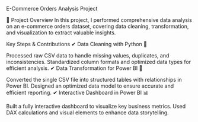 E-Commerce Orders Analysis Project

📌 Project Overview
In this project, I performed comprehensive data analysis on an e-commerce orders dataset, covering data cleaning, transformation, and visualization to extract valuable insights.

Key Steps & Contributions
✔ Data Cleaning with Python 🐍

Processed raw CSV data to handle missing values, duplicates, and inconsistencies.
Standardized column formats and optimized data types for efficient analysis.
✔ Data Transformation for Power BI 🔄

Converted the single CSV file into structured tables with relationships in Power BI.
Designed an optimized data model to ensure accurate and efficient reporting.
✔ Interactive Dashboard in Power BI 📊

Built a fully interactive dashboard to visualize key business metrics.
Used DAX calculations and visual elements to enhance data storytelling.
